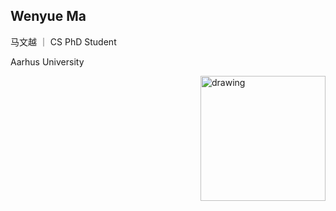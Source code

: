 ## Wenyue Ma
马文越 ｜ CS PhD Student

Aarhus University

<!-- ![Drag Racing](pic/slef.jpg) -->
<img align="right"  src="pic/slef.jpg" alt="drawing" width="200"/>
<br clear="left"/>
